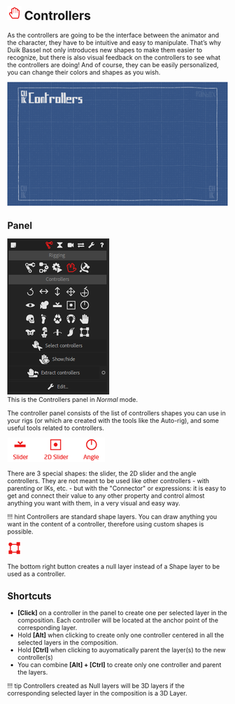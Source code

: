 # ![Controller Icon](img/duik-icons/controller-hand-icon-r.png) Controllers

As the controllers are going to be the interface between the animator and the character, they have to be intuitive and easy to manipulate. That’s why Duik Bassel not only introduces new shapes to make them easier to recognize, but there is also visual feedback on the controllers to see what the controllers are doing! And of course, they can be easily personalized, you can change their colors and shapes as you wish.

![Controllers GIF](img/examples/controllers.gif)

## Panel

![controllers pannel](img/duik-screenshots/S-Rigging/S-Rigging-Controllers/Controllers-pannel.PNG)  
This is the Controllers panel in *Normal* mode.

The controller panel consists of the list of controllers shapes you can use in your rigs (or which are created with the tools like the Auto-rig), and some useful tools related to controllers.


![special Controller Icon](img/duik-icons/special-controller/specialcontroller-icon-r.png)

There are 3 special shapes: the slider, the 2D slider and the angle controllers. They are not meant to be used like other controllers - with parenting or IKs, etc. - but with the "Connector" or expressions: it is easy to get and connect their value to any other property and control almost anything you want with them, in a very visual and easy way.

!!! hint
    Controllers are standard shape layers. You can draw anything you want in the content of a controller, therefore using custom shapes is possible.

![Null icon](img/duik-icons/nullobject_r.png)

The bottom right button creates a null layer instead of a Shape layer to be used as a controller.

## Shortcuts

- **[Click]** on a controller in the panel to create one per selected layer in the composition. Each controller will be located at the anchor point of the corresponding layer.
- Hold **[Alt]** when clicking to create only one controller centered in all the selected layers in the composition.
- Hold **[Ctrl]** when clicking to auyomatically parent the layer(s) to the new controller(s)
- You can combine **[Alt] + [Ctrl]** to create only one controller and parent the layers.

!!! tip
    Controllers created as Null layers will be 3D layers if the corresponding selected layer in the composition is a 3D Layer.